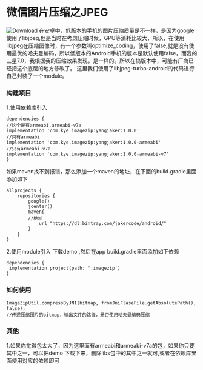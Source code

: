 # 微信图片压缩之JPEG
[ ![Download](https://api.bintray.com/packages/jakercode/android/imagezip/images/download.svg?version=1.0.0) ](https://bintray.com/jakercode/android/imagezip/1.0.0/link)
在安卓中，低版本的手机的图片压缩质量是不一样，是因为google使用了libjpeg,但是当时在考虑压缩时候，GPU等消耗比较大，所以，在使用libjpeg在压缩图像时，有一个参数叫optimize_coding，使用了false,就是没有使用最优的哈夫曼编码，所以低版本的Android手机的版本是默认使用false，而我的三星7.0，我根据我的压缩效果发现，是一样的。所以在搞版本中，可能有厂商已经把这个底层的地方修改了。
这里我们使用了libjpeg-turbo-android的代码进行自己封装了一个module。
### 构建项目
1.使用依赖库引入
```
dependencies {
//这个是有armeabi,armeabi-v7a
implementation 'com.kye.imagezip:yangjaker:1.0.0'
//只有armeabi
implementation 'com.kye.imagezip:yangjaker:1.0.0-armeabi'
//只有armeabi-v7a
implementation 'com.kye.imagezip:yangjaker:1.0.0-armeabi-v7'
}

```
如果maven找不到报错，那么添加一个maven的地址，在下面的build.gradle里面添加如下
```
allprojects {
    repositories {
        google()
        jcenter()
        maven{
        //地址
            url "https://dl.bintray.com/jakercode/android/"
        }
    }
}

```
2.使用module引入
下载demo ,然后在app build.gradle里面添加如下依赖
```
dependencies {
 implementation project(path: ':imagezip')
}
```

### 如何使用
```
ImageZipUtil.compressByJNI(bitmap, fromJniFlaseFile.getAbsolutePath(), false);
//传递压缩图片的bitmap，输出文件的路径，是否使用哈夫曼编码压缩
```

### 其他
1.如果你觉得包太大了，因为这里面有armeabi和armeabi-v7a的包，如果你只要其中之一，可以把demo 下载下来，删除libs包中的其中之一就可,或者在依赖库里面使用对应的依赖即可




